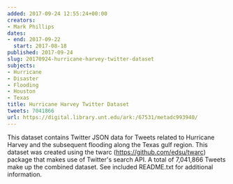 ```yaml
---
added: 2017-09-24 12:55:24+00:00
creators:
- Mark Phillips
dates:
- end: 2017-09-22
  start: 2017-08-18
published: 2017-09-24
slug: 20170924-hurricane-harvey-twitter-dataset
subjects:
- Hurricane
- Disaster
- Flooding
- Houston
- Texas
title: Hurricane Harvey Twitter Dataset
tweets: 7041866
url: https://digital.library.unt.edu/ark:/67531/metadc993940/
---
```


This dataset contains Twitter JSON data for Tweets related to Hurricane Harvey and the subsequent flooding along the Texas gulf region. This dataset was created using the twarc (https://github.com/edsu/twarc) package that makes use of Twitter's search API. A total of 7,041,866 Tweets make up the combined dataset. See included README.txt for additional information.
